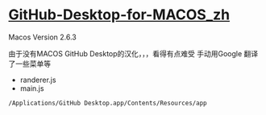 # [GitHub-Desktop-for-MACOS_zh](https://github.com/eternallycyf/GitHub-Desktop-for-MACOS_zh)

Macos Version 2.6.3

由于没有MACOS GitHub Desktop的汉化，，，看得有点难受 手动用Google 翻译了一些菜单等

- randerer.js
- main.js

```
/Applications/GitHub Desktop.app/Contents/Resources/app

```

